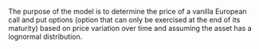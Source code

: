 The purpose of the model is to determine the price of a vanilla European call and put options (option that can only be exercised at the end of its maturity) based on price variation over time and assuming the asset has a lognormal distribution.
